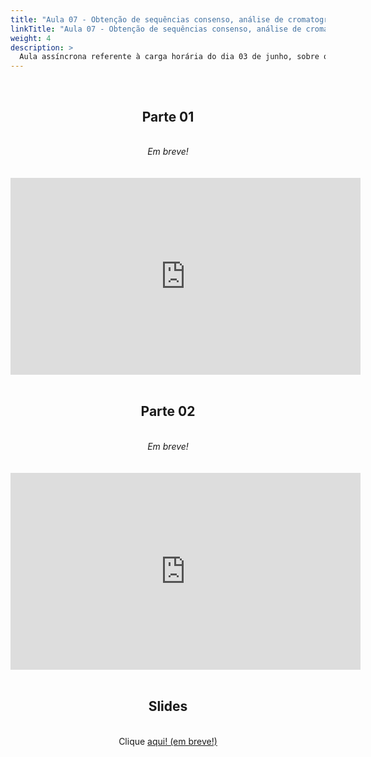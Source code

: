 ```yaml
---
title: "Aula 07 - Obtenção de sequências consenso, análise de cromatogramas e alinhamento. Obtenção, alinhamento e análise de seqüências. Bancos de dados. Princípios par escolha de sequências para compor a árvore filogenética."
linkTitle: "Aula 07 - Obtenção de sequências consenso, análise de cromatogramas e alinhamento. Obtenção, alinhamento e análise de seqüências. Bancos de dados. Princípios par escolha de sequências para compor a árvore filogenética."
weight: 4
description: >
  Aula assíncrona referente à carga horária do dia 03 de junho, sobre obtenção de sequências consenso, análise de cromatogramas e alinhamento. Obtenção, alinhamento e análise de seqüências. Bancos de dados. Princípios para escolha de sequências para compor a árvore filogenética.
---
```


<br>
<div align="center">
<h2>Parte 01</h2>
<br>
<i>Em breve!</i>
<br><br><br>
<iframe width="560" height="315" src="https://www.youtube.com/embed/" frameborder="0" allow="accelerometer; autoplay; clipboard-write; encrypted-media; gyroscope; picture-in-picture" allowfullscreen></iframe>
<br><br>

<h2>Parte 02</h2>
<br>
<i>Em breve!</i>
<br><br><br>
<iframe width="560" height="315" src="https://www.youtube.com/embed/" frameborder="0" allow="accelerometer; autoplay; clipboard-write; encrypted-media; gyroscope; picture-in-picture" allowfullscreen></iframe>
<br><br>

<h2>Slides</h2>
<br>
Clique <a href="https://github.com/desirrepetters/gstreinamentoeconsultoria/raw/master/userguide/content/pt-br/2024_01/aulas/slides/aula_01.pdf">aqui! (em breve!)</a>
</div>